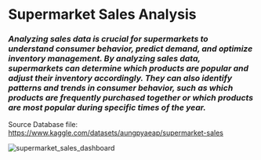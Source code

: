 # Supermarket Sales Analysis


### *Analyzing sales data is crucial for supermarkets to understand consumer behavior, predict demand, and optimize inventory management. By analyzing sales data, supermarkets can determine which products are popular and adjust their inventory accordingly. They can also identify patterns and trends in consumer behavior, such as which products are frequently purchased together or which products are most popular during specific times of the year.*

Source Database file: https://www.kaggle.com/datasets/aungpyaeap/supermarket-sales

![supermarket_sales_dashboard](https://github.com/sneha1803/supermketsalesanalysis/assets/139860645/0cf32e58-c56f-4c9c-8f04-45e5c05c0e3d)
